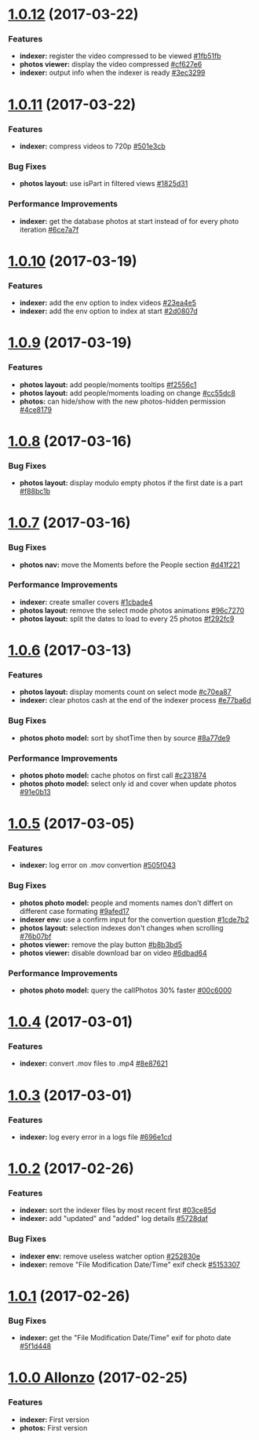 <a name="1.0.12"></a>
# [1.0.12](https://github.com/CodeCorico/allons-y-photos/compare/1.0.11...1.0.12) (2017-03-22)

### Features
* **indexer:** register the video compressed to be viewed [#1fb51fb](https://github.com/CodeCorico/allons-y-photos/commit/1fb51fb)
* **photos viewer:** display the video compressed [#cf627e6](https://github.com/CodeCorico/allons-y-photos/commit/cf627e6)
* **indexer:** output info when the indexer is ready [#3ec3299](https://github.com/CodeCorico/allons-y-photos/commit/3ec3299)

<a name="1.0.11"></a>
# [1.0.11](https://github.com/CodeCorico/allons-y-photos/compare/1.0.10...1.0.11) (2017-03-22)

### Features
* **indexer:** compress videos to 720p [#501e3cb](https://github.com/CodeCorico/allons-y-photos/commit/501e3cb)

### Bug Fixes
* **photos layout:** use isPart in filtered views [#1825d31](https://github.com/CodeCorico/allons-y-photos/commit/1825d31)

### Performance Improvements
* **indexer:** get the database photos at start instead of for every photo iteration [#6ce7a7f](https://github.com/CodeCorico/allons-y-photos/commit/6ce7a7f)

<a name="1.0.10"></a>
# [1.0.10](https://github.com/CodeCorico/allons-y-photos/compare/1.0.9...1.0.10) (2017-03-19)

### Features
* **indexer:** add the env option to index videos [#23ea4e5](https://github.com/CodeCorico/allons-y-photos/commit/23ea4e5)
* **indexer:** add the env option to index at start [#2d0807d](https://github.com/CodeCorico/allons-y-photos/commit/2d0807d)

<a name="1.0.9"></a>
# [1.0.9](https://github.com/CodeCorico/allons-y-photos/compare/1.0.8...1.0.9) (2017-03-19)

### Features
* **photos layout:** add people/moments tooltips [#f2556c1](https://github.com/CodeCorico/allons-y-photos/commit/f2556c1)
* **photos layout:** add people/moments loading on change [#cc55dc8](https://github.com/CodeCorico/allons-y-photos/commit/cc55dc8)
* **photos:** can hide/show with the new photos-hidden permission [#4ce8179](https://github.com/CodeCorico/allons-y-photos/commit/4ce8179)

<a name="1.0.8"></a>
# [1.0.8](https://github.com/CodeCorico/allons-y-photos/compare/1.0.7...1.0.8) (2017-03-16)

### Bug Fixes
* **photos layout:** display modulo empty photos if the first date is a part [#f88bc1b](https://github.com/CodeCorico/allons-y-photos/commit/f88bc1b)

<a name="1.0.7"></a>
# [1.0.7](https://github.com/CodeCorico/allons-y-photos/compare/1.0.6...1.0.7) (2017-03-16)

### Bug Fixes
* **photos nav:** move the Moments before the People section [#d41f221](https://github.com/CodeCorico/allons-y-photos/commit/d41f221)

### Performance Improvements
* **indexer:** create smaller covers [#1cbade4](https://github.com/CodeCorico/allons-y-photos/commit/1cbade4)
* **photos layout:** remove the select mode photos animations [#96c7270](https://github.com/CodeCorico/allons-y-photos/commit/96c7270)
* **photos layout:** split the dates to load to every 25 photos [#f292fc9](https://github.com/CodeCorico/allons-y-photos/commit/f292fc9)

<a name="1.0.6"></a>
# [1.0.6](https://github.com/CodeCorico/allons-y-photos/compare/1.0.5...1.0.6) (2017-03-13)

### Features
* **photos layout:** display moments count on select mode [#c70ea87](https://github.com/CodeCorico/allons-y-photos/commit/c70ea87)
* **indexer:** clear photos cash at the end of the indexer process [#e77ba6d](https://github.com/CodeCorico/allons-y-photos/commit/e77ba6d)

### Bug Fixes
* **photos photo model:** sort by shotTime then by source [#8a77de9](https://github.com/CodeCorico/allons-y-photos/commit/8a77de9)

### Performance Improvements
* **photos photo model:** cache photos on first call [#c231874](https://github.com/CodeCorico/allons-y-photos/commit/c231874)
* **photos photo model:** select only id and cover when update photos [#91e0b13](https://github.com/CodeCorico/allons-y-photos/commit/91e0b13)

<a name="1.0.5"></a>
# [1.0.5](https://github.com/CodeCorico/allons-y-photos/compare/1.0.4...1.0.5) (2017-03-05)

### Features
* **indexer:** log error on .mov convertion [#505f043](https://github.com/CodeCorico/allons-y-photos/commit/505f043)

### Bug Fixes
* **photos photo model:** people and moments names don't differt on different case formating [#9afed17](https://github.com/CodeCorico/allons-y-photos/commit/9afed17)
* **indexer env:** use a confirm input for the convertion question [#1cde7b2](https://github.com/CodeCorico/allons-y-photos/commit/1cde7b2)
* **photos layout:** selection indexes don't changes when scrolling [#76b07bf](https://github.com/CodeCorico/allons-y-photos/commit/76b07bf)
* **photos viewer:** remove the play button [#b8b3bd5](https://github.com/CodeCorico/allons-y-photos/commit/b8b3bd5)
* **photos viewer:** disable download bar on video [#6dbad64](https://github.com/CodeCorico/allons-y-photos/commit/6dbad64)

### Performance Improvements
* **photos photo model:** query the callPhotos 30% faster [#00c6000](https://github.com/CodeCorico/allons-y-photos/commit/00c6000)

<a name="1.0.4"></a>
# [1.0.4](https://github.com/CodeCorico/allons-y-photos/compare/1.0.3...1.0.4) (2017-03-01)

### Features
* **indexer:** convert .mov files to .mp4 [#8e87621](https://github.com/CodeCorico/allons-y-photos/commit/8e87621)

<a name="1.0.3"></a>
# [1.0.3](https://github.com/CodeCorico/allons-y-photos/compare/1.0.2...1.0.3) (2017-03-01)

### Features
* **indexer:** log every error in a logs file [#696e1cd](https://github.com/CodeCorico/allons-y-photos/commit/696e1cd)

<a name="1.0.2"></a>
# [1.0.2](https://github.com/CodeCorico/allons-y-photos/compare/1.0.1...1.0.2) (2017-02-26)

### Features
* **indexer:** sort the indexer files by most recent first [#03ce85d](https://github.com/CodeCorico/allons-y-photos/commit/03ce85d)
* **indexer:** add "updated" and "added" log details [#5728daf](https://github.com/CodeCorico/allons-y-photos/commit/5728daf)

### Bug Fixes
* **indexer env:** remove useless watcher option [#252830e](https://github.com/CodeCorico/allons-y-photos/commit/252830e)
* **indexer:** remove "File Modification Date/Time" exif check [#5153307](https://github.com/CodeCorico/allons-y-photos/commit/5153307)

<a name="1.0.1"></a>
# [1.0.1](https://github.com/CodeCorico/allons-y-photos/compare/1.0.0...1.0.1) (2017-02-26)

### Bug Fixes
* **indexer:** get the "File Modification Date/Time" exif for photo date [#5f1d448](https://github.com/CodeCorico/allons-y-photos/commit/5f1d448)

<a name="1.0.0"></a>
# [1.0.0 Allonzo](https://github.com/CodeCorico/allons-y-photos/releases/tag/1.0.0) (2017-02-25)

### Features

* **indexer:** First version
* **photos:** First version
